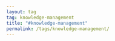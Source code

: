 ```yaml
---
layout: tag
tag: knowledge-management
title: "#knowledge-management"
permalink: /tags/knowledge-management/
---
```


